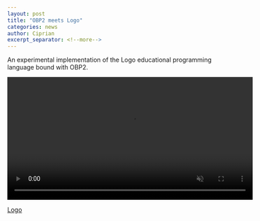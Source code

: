```yaml
---
layout: post
title: "OBP2 meets Logo"
categories: news
author: Ciprian
excerpt_separator: <!--more-->
---
```


An experimental implementation of the Logo educational programming language bound with OBP2.
<!--more-->

<video src="/assets/videos/logo_obp2.mp4" width="560px" muted controls class="center-image"></video>

[Logo](https://en.wikipedia.org/wiki/Logo_(programming_language))